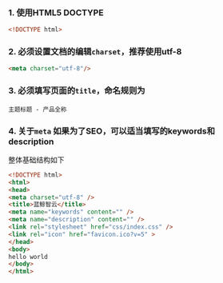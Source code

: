 ### 1. 使用HTML5 DOCTYPE

``` html
<!DOCTYPE html>
```

### 2. 必须设置文档的编辑`charset`，推荐使用utf-8

``` html
<meta charset="utf-8"/>
```

### 3. 必须填写页面的`title`，命名规则为

```
主题标题 - 产品全称
```

### 4. 关于`meta` 如果为了SEO，可以适当填写的keywords和description

整体基础结构如下

```html
<!DOCTYPE html>
<html>
<head>
<meta charset="utf-8" />
<title>蓝鲸智云</title>
<meta name="keywords" content="" />
<meta name="description" content="" />
<link rel="stylesheet" href="css/index.css" />
<link rel="icon" href="favicon.ico?v=5" >
</head>
<body>
hello world
</body>
</html> 
```
